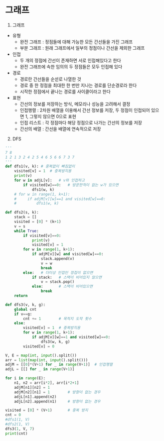 # 그래프
1. 그래프
- 유형
  - 완전 그래프 : 정점들에 대해 가능한 모든 간선들을 가진 그래프
  - 부분 그래프 : 원래 그래프에서 일부의 정점이나 간선을 제외한 그래프
- 인접
  - 두 개의 정점에 간선이 존재하면 서로 인접해있다고 한다
  - 완전 그래프에 속한 임의의 두 정점들은 모두 인접해 있다
- 경로
  - 경로란 간선들을 순섣로 나열한 것
  - 경로 중 한 정점을 최대한 한 번만 지나는 경로를 단순경로라 한다
  - 시작한 정점에서 끝나는 경로를 사이클이라고 한다
- 표현
  - 간선의 정보를 저장하는 방식, 메모리나 성능을 고려해서 결정
  - 인접행렬 : 2차원 배열을 이용해서 간선 정보를 저장, 두 정점이 인접되어 있으면 1, 그렇지 않으면 0으로 표현
  - 인접 리스트 : 각 정점마다 해당 정점으로 나가는 간선의 정보를 저장
  - 간선의 배열 : 간선을 배열에 연속적으로 저장

2. DFS
```python
'''
7 8
1 2 1 3 2 4 2 5 4 6 5 6 6 7 3 7
'''
def dfs1(v, k): # 중복없이 빠짐없이
    visited[v] = 1  # 중복방지용
    print(v)
    for w in adjL[v]:   # v와 인접하고
        if visited[w]==0:   # 방문한적이 없는 w가 있으면
            dfs1(w, k)
    # for w in range(1, k+1):
    #     if adjM[v][w]==1 and visited[w]==0:
    #         dfs1(w, k)

def dfs2(s, k):
    stack = []
    visited = [0] * (k+1)
    v = s
    while True:
        if visited[v]==0:
            print(v)
            visited[v] = 1
        for w in range(1, k+1):
            if adjM[v][w] and visited[w]==0:
                stack.append(v)
                v = w
                break
        else:   # 더이상 인접인 정접이 없으면
            if stack:   # 스택이 비어있지 않으면
                v = stack.pop()
            else:       # 스택이 비어있으면
                break
    return

def dfs3(v, k, g):
    global cnt
    if v==g:
        cnt += 1        # 목적지 도착 횟수
    else:
        visited[v] = 1  # 중복방지용
        for w in range(1, k+1):
            if adjM[v][w]==1 and visited[w]==0:
                dfs3(w, k, g)
        visited[v] = 0

V, E = map(int, input().split())
arr = list(map(int, input().split()))
adjM = [[0]*(V+1) for _ in range(V+1)]  # 인접행렬
adjL = [[] for _ in range(V+1)]

for i in range(E):
    n1, n2 = arr[i*2], arr[i*2+1]
    adjM[n1][n2] = 1
    adjM[n2][n1] = 1        # 방향이 없는 경우
    adjL[n1].append(n2)
    adjL[n2].append(n1)     # 방향이 없는 경우

visited = [0] * (V+1)       # 중복 방지
cnt = 0
#dfs1(1, V)
#dfs2(1, V)
dfs3(1, V, 7)
print(cnt)
```
